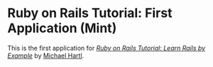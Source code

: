 # Ruby on Rails Tutorial: First Application (Mint)

This is the first application for
[*Ruby on Rails Tutorial: Learn Rails
by Example*](http://ralstutorial.org/)
by [Michael Hartl](http://michaelhartl.com/).
